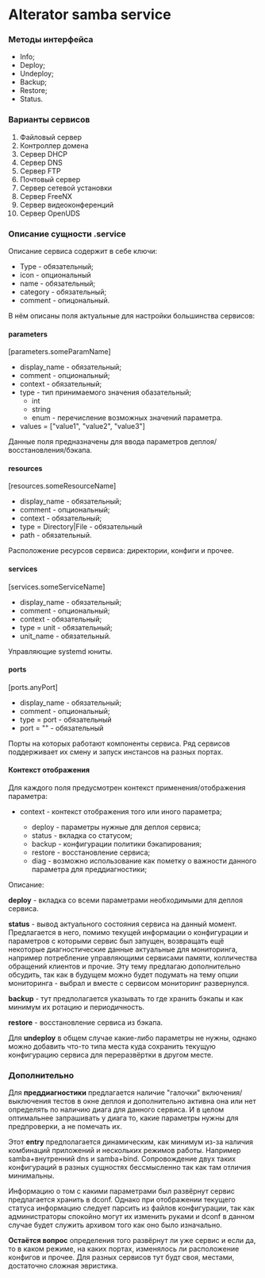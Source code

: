 # Alterator samba service

### Методы интерфейса

- Info;
- Deploy;
- Undeploy;
- Backup;
- Restore;
- Status.

### Варианты сервисов

1. Файловый сервер
2. Контроллер домена
3. Сервер DHCP
4. Сервер DNS
5. Сервер FTP
6. Почтовый сервер
7. Сервер сетевой установки
8. Сервер FreeNX
9. Сервер видеоконференций
10. Сервер OpenUDS

### Описание сущности .service

Описание сервиса содержит в себе ключи:

- Type - обязательный;
- icon - опциональный
- name - обязательный;
- category - обязательный;
- comment - опицональный.

В нём описаны поля актуальные для настройки большинства сервисов:

#### parameters

[parameters.someParamName]
- display_name - обязательный;
- comment - опциональный;
- context - обязательный;
- type - тип принимаемого значения обазательный; 
   - int
   - string
   - enum - перечисление возможных значений параметра.
- values = ["value1", "value2", "value3"]

Данные поля предназначены для ввода параметров деплоя/восстановления/бэкапа.  

#### resources

[resources.someResourceName]  

- display_name - обязательный;
- comment - опциональный;
- context - обязательный;
- type = Directory|File - обязательный
- path - обязательный.

Расположение ресурсов сервиса: директории, конфиги и прочее.  

#### services

[services.someServiceName]
- display_name - обязательный;
- comment - опциональный;
- context - обязательный;
- type = unit - обязательный;
- unit_name - обязательный.

Управляющие systemd юниты.

#### ports  
[ports.anyPort]  
- display_name - обязательный;
- comment - опциональный;
- type = port - обязательный
- port = "" - обязательный

Порты на которых работают компоненты сервиса. Ряд сервисов поддерживает их смену и запуск инстансов на разных портах.

#### Контекст отображения

Для каждого поля предусмотрен контекст применения/отображения параметра:

- context - контекст отображения того или иного параметра; 

   - deploy - параметры нужные для деплоя сервиса;
   - status - вкладка со статусом;
   - backup - конфигурации политики бэкапирования;
   - restore - восстановление сервиса;
   - diag - возможно использование как пометку о важности данного параметра для преддиагностики;

Описание:

**deploy** - вкладка со всеми параметрами необходимыми для деплоя сервиса.

**status** - вывод актуального состояния сервиса на данный момент. Предлагается в него, помимо текущей информации о конфигурации и параметров с которыми сервис был запущен, возвращать ещё некоторые диагностические данные актуальные для мониторинга, например потребление управляющими сервисами памяти, колличества обращений клиентов и прочие. Эту тему предлагаю дополнительно обсудить, так как в будущем можно будет подумать на тему опции мониторинга - выбрал и вместе с сервисом мониторинг развернулся.

**backup** - тут предполагается указывать то где хранить бэкапы и как минимум их ротацию и периодичность.

**restore** - восстановление сервиса из бэкапа.  

Для **undeploy** в общем случае какие-либо параметры не нужны, однако можно добавить что-то типа места куда сохранить текущую конфигурацию сервиса для переразвёртки в другом месте.  

### Дополнительно

Для **преддиагностики** предлагается наличие "галочки" включения/выключения тестов в окне деплоя и дополнительно активна она или нет определять по наличию диага для данного сервиса. И в целом оптимальнее запрашивать у диага то, какие параметры нужны для предпроверки, а не помечать их.  

Этот **entry** предполагается динамическим, как минимум из-за наличия комбинаций приложений и нескольких режимов работы. Например samba+внутренний dns и samba+bind. Сопровождение двух таких конфигураций в разных сущностях бессмысленно так как там отличия минимальны.

Информацию о том с какими параметрами был развёрнут сервис предлагается хранить в dconf. Однако при отображении  текущего статуса информацию следует парсить из файлов конфигурации, так как администраторы спокойно могут их изменить руками и dconf в данном случае будет служить архивом того как оно было изначально.

**Остаётся вопрос** определения того развёрнут ли уже сервис и если да, то в каком режиме, на каких портах, изменялось ли расположение конфигов и прочее. Для разных сервисов тут будт своя, местами, достаточно сложная эвристика.  
